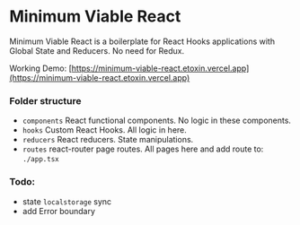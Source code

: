 # Minimum Viable React

Minimum Viable React is a boilerplate for React Hooks applications with Global State and Reducers. No need for Redux.

Working Demo: [https://minimum-viable-react.etoxin.vercel.app](https://minimum-viable-react.etoxin.vercel.app)

### Folder structure

- `components` React functional components. No logic in these components.
- `hooks` Custom React Hooks. All logic in here.
- `reducers` React reducers. State manipulations.
- `routes` react-router page routes. All pages here and add route to: `./app.tsx`

### Todo:

- state `localstorage` sync
- add Error boundary
